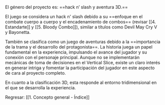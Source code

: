 
El género del proyecto es: ==hack n’ slash y aventura 3D.==

El juego se considera un hack n' slash debido a su ==enfoque en el combate cuerpo a cuerpo y el encadenamiento de combos== (revisar [[4. Estandarte]] y [[5. Bloody Combo]]), similar a títulos como Devil May Cry V y Bayonetta.

También se clasifica como un juego de aventuras debido a la ==importancia de la trama y el desarrollo del protagonista==. La historia juega un papel fundamental en la experiencia, impulsando el avance del jugador y su conexión con el personaje principal. Aunque no se implementarán mecánicas de toma de decisiones en el Vertical Slice, existe un claro interés en generar intriga y fomentar la participación del jugador en este aspecto de cara al proyecto completo.

En cuanto a la clasificación 3D, esta responde al entorno tridimensional en el que se desarrolla la experiencia.


Regresar: [[1. Concepto general - Índice]]